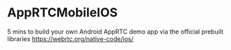 # AppRTCMobileIOS
5 mins to build your own Android AppRTC demo app via the official prebuilt libraries https://webrtc.org/native-code/ios/
